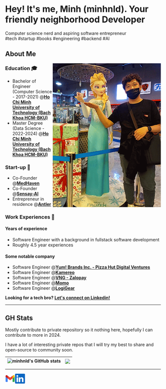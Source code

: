 # Hey! It's me, Minh (minhnld). Your friendly neighborhood Developer

Computer science nerd and aspiring software entrepreneur  
#tech #startup #books #engineering #backend #AI
## About Me
<img align="right" alt="Minh Nguyen Linh Dang with Elsa 3D figure present the Github Page of minhnld" width="350" src="img/20231009_211534-ANIMATION.gif" />

### Education 🎓 
- Bachelor of Engineer (Computer Science - 2017-2021) @[**Ho Chi Minh University of Technology (Bach Khoa HCM-BKU)**][university] 
- Master Degree (Data Science - 2022-2024) @[**Ho Chi Minh University of Technology (Bach Khoa HCM-BKU)**][university] 

### Start-up 🚀 
- Co-Founder @[**MedHaven**][medhaven]
- Co-Founder @[**Sensay-AI**][sensayai] 
- Entrepreneur in residence @[**Antler**][antler]

### Work Experiences 👷‍
#### Years of experience
- Software Engineer with a background in fullstack
software development
- Roughly 4.5 year experiences
#### Some notable company
- Software Engineer @[**Yum! Brands Inc. - Pizza Hut Digital Ventures**][pzh] 
- Software Engineer @[**Kamereo**][kame]
- Software Engineer @[**VNG - Zalopay**][zlp]
- Software Engineer @[**Momo**][momo] 
- Software Engineer @[**LogiGear**][logigear]

<p >
    <b>Looking for a tech bro?
        <a href="https://www.linkedin.com/in/zach-nguyen">Let's connect on Linkedin!</a>
    </b>
</p>

---

[university]: https://hcmut.edu.vn/en
[sensayai]: https://github.com/Sensay-AI
[logigear]: https://github.com/LogiGear
[medhaven]: https://www.medhaven.co/
[antler]: https://www.antler.co/

[kame]: https://github.com/kamereo
[pzh]: https://github.com/pizzahutuk
[momo]: https://momo.vn/
[zlp]: https://zalopay.vn/


## GH Stats
Mostly contribute to private repository so it nothing here, hopefully I  can contribute to more in 2024. 

I have a lot of interesting private repos that I will try my best to share and open-source to community soon.

| ![minhnld's GitHub stats](https://github-readme-stats.vercel.app/api?username=minhnld&theme=dark&show_icons=true) | <a href="https://github.com/minhnld/github-readme-stats"><img align="center" src="https://github-readme-stats.vercel.app/api/top-langs/?username=minhnld&layout=compact&theme=buefy&hide_border=true" /></a> |
|-------------------------------------------------------------------------------------------------------------------|--------------------------------------------------------------------------------------------------------------------------------------------------------------------------------------------------------------|


[//]: # (Favorite programming language: ![Kotlin]&#40;https://img.shields.io/badge/kotlin-%237F52FF.svg?style=for-the-badge&logo=kotlin&logoColor=white&#41;)



---
  
<a href="mailto:minh.nldang@gmail.com">
    <img height="32" align="left" alt="Mail" src="img/icons/gmail.png" />
</a>

<a href="https://www.linkedin.com/in/minhnldang">
    <img height="32" align="left" alt="LinkedIn" src="img/icons/linkedin.png" />
</a>